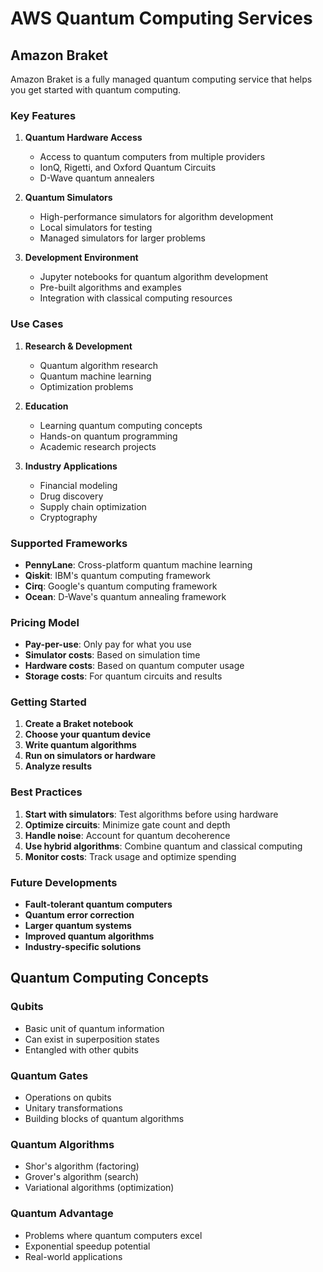 # AWS Quantum Computing Services

## Amazon Braket

Amazon Braket is a fully managed quantum computing service that helps you get started with quantum computing.

### Key Features

1. **Quantum Hardware Access**

   - Access to quantum computers from multiple providers
   - IonQ, Rigetti, and Oxford Quantum Circuits
   - D-Wave quantum annealers

2. **Quantum Simulators**

   - High-performance simulators for algorithm development
   - Local simulators for testing
   - Managed simulators for larger problems

3. **Development Environment**
   - Jupyter notebooks for quantum algorithm development
   - Pre-built algorithms and examples
   - Integration with classical computing resources

### Use Cases

1. **Research & Development**

   - Quantum algorithm research
   - Quantum machine learning
   - Optimization problems

2. **Education**

   - Learning quantum computing concepts
   - Hands-on quantum programming
   - Academic research projects

3. **Industry Applications**
   - Financial modeling
   - Drug discovery
   - Supply chain optimization
   - Cryptography

### Supported Frameworks

- **PennyLane**: Cross-platform quantum machine learning
- **Qiskit**: IBM's quantum computing framework
- **Cirq**: Google's quantum computing framework
- **Ocean**: D-Wave's quantum annealing framework

### Pricing Model

- **Pay-per-use**: Only pay for what you use
- **Simulator costs**: Based on simulation time
- **Hardware costs**: Based on quantum computer usage
- **Storage costs**: For quantum circuits and results

### Getting Started

1. **Create a Braket notebook**
2. **Choose your quantum device**
3. **Write quantum algorithms**
4. **Run on simulators or hardware**
5. **Analyze results**

### Best Practices

1. **Start with simulators**: Test algorithms before using hardware
2. **Optimize circuits**: Minimize gate count and depth
3. **Handle noise**: Account for quantum decoherence
4. **Use hybrid algorithms**: Combine quantum and classical computing
5. **Monitor costs**: Track usage and optimize spending

### Future Developments

- **Fault-tolerant quantum computers**
- **Quantum error correction**
- **Larger quantum systems**
- **Improved quantum algorithms**
- **Industry-specific solutions**

## Quantum Computing Concepts

### Qubits

- Basic unit of quantum information
- Can exist in superposition states
- Entangled with other qubits

### Quantum Gates

- Operations on qubits
- Unitary transformations
- Building blocks of quantum algorithms

### Quantum Algorithms

- Shor's algorithm (factoring)
- Grover's algorithm (search)
- Variational algorithms (optimization)

### Quantum Advantage

- Problems where quantum computers excel
- Exponential speedup potential
- Real-world applications
